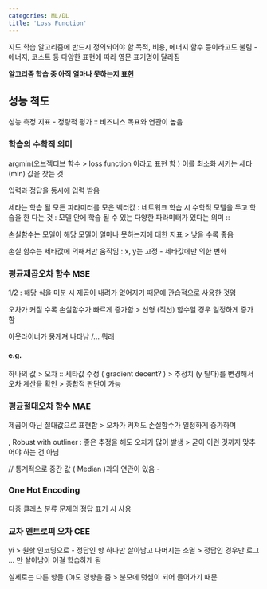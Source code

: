 ```yaml
---
categories: ML/DL
title: 'Loss Function'
---
```


지도 학습 알고리즘에 반드시 정의되어야 함
목적, 비용, 에너지 함수 등이라고도 불림 - 에너지, 코스트 등 다양한 표현에 따라 영문 표기명이 달라짐

**알고리즘 학습 중 아직 얼마나 못하는지 표현** 



## 성능 척도 

성능 측정 지표 - 정량적 평가 :: 비즈니스 목표와 연관이 높음



### 학습의 수학적 의미

argmin(오브젝티브 함수 > loss function 이라고 표현 함 ) 이를 최소화 시키는 세타(min) 값을 찾는 것

입력과 정답을 동시에 입력 받음

세타는 학습 될 모든 파라미터를 모은 벡터값 : 네트워크 학습 시 수학적 모델을 두고 학습을 한 다는 것 : 모델 안에 학습 될 수 있는 다양한 파라미터가 있다는 의미 ::

손실함수는 모델이 해당 모델이 얼마나 못하는지에 대한 지표 > 낮을 수록 좋음 

손실 함수는 세타값에 의해서만 움직임 : x, y는 고정 - 세타값에만 의한 변화 



### 평균제곱오차 함수 MSE

1/2 : 해당 식을 미분 시 제곱이 내려가 없어지기 때문에 관습적으로 사용한 것임

오차가 커질 수록 손실함수가 빠르게 증가함 > 선형 (직선) 함수일 경우 일정하게 증가함 

아웃라이너가 뭉게져 나타남 /... 뭐래 

#### e.g. 

하나의 값 > 오차 :: 세타값 수정 ( gradient decent? ) > 추정치 (y 틸다)를 변경해서 오차 계산을 확인 > 종합적 판단이 가능



### 평균절대오차 함수 MAE 

제곱이 아닌 절대값으로 표현함 > 오차가 커져도 손실함수가 일정하게 증가하며

, Robust with outliner : 좋은 추정을 해도 오차가 많이 발생 > 굳이 이런 것까지 맞추어야 하는 건 아님

 // 통계적으로 중간 값 ( Median )과의 연관이 있음 - 



### One Hot Encoding

다중 클래스 분류 문제의 정답 표기 시 사용



### 교차 엔트로피 오차 CEE

yi > 원핫 인코딩으로 - 정답인 항 하나만 살아남고 나머지는 소멸 > 정답인 경우만 로그 ... 만 살아남아 이걸 학습하게 됨



실제로는 다른 항들 (0)도 영향을 줌  > 분모에 덧셈이 되어 들어가기 때문